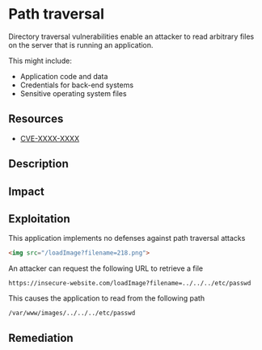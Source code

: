 # Path traversal

Directory traversal vulnerabilities enable an attacker to read arbitrary files
on the server that is running an application.

This might include:
- Application code and data
- Credentials for back-end systems
- Sensitive operating system files

<!-- Resources {{{ -->
## Resources

- [CVE-XXXX-XXXX](https://www.example.com/)

<!-- }}} -->

<!-- Description {{{ -->
## Description



<!-- }}} -->

<!-- Impact {{{ -->
## Impact



<!-- }}} -->

<!-- Exploitation {{{ -->
## Exploitation

This application implements no defenses against path traversal attacks
```html
<img src="/loadImage?filename=218.png">
```

An attacker can request the following URL to retrieve a file
```
https://insecure-website.com/loadImage?filename=../../../etc/passwd
```

This causes the application to read from the following path
```sh
/var/www/images/../../../etc/passwd
```

<!-- }}} -->

<!-- Remediation {{{ -->
## Remediation



<!-- }}} -->
